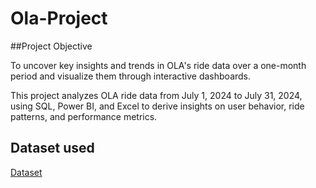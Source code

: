 # Ola-Project

##Project Objective

To uncover key insights and trends in OLA's ride data over a one-month period and visualize them through interactive dashboards.

This project analyzes OLA ride data from July 1, 2024 to July 31, 2024, using SQL, Power BI, and Excel to derive insights on user behavior, ride patterns, and performance metrics.

## Dataset used
<a href="https://github.com/Sahil-Josan/Ola-Project/blob/main/OlaBookings.csv"> Dataset</a>
